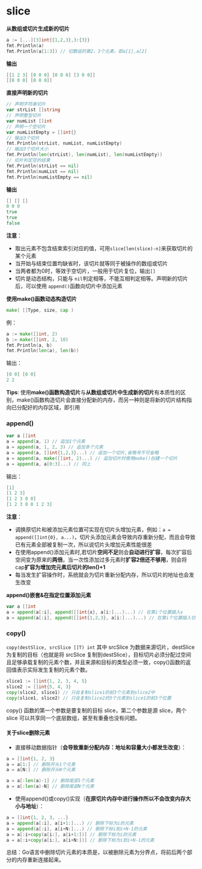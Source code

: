#  slice

**从数组或切片生成新的切片**

```go
a := [...][3]int{{1,2,3},3:{3}}
fmt.Println(a)
fmt.Println(a[1:3]) // 切数组的第2，3个元素，即a[1],a[2]
```
**输出**
```go
[[1 2 3] [0 0 0] [0 0 0] [3 0 0]]
[[0 0 0] [0 0 0]]
```
**直接声明新的切片**
```go
// 声明字符串切片
var strList []string
// 声明整型切片
var numList []int
// 声明一个空切片
var numListEmpty = []int{}
// 输出3个切片
fmt.Println(strList, numList, numListEmpty)
// 输出3个切片大小
fmt.Println(len(strList), len(numList), len(numListEmpty))
// 切片判定空的结果
fmt.Println(strList == nil)
fmt.Println(numList == nil)
fmt.Println(numListEmpty == nil)
```
**输出**
```go
[] [] []
0 0 0
true
true
false
```
**注意**：
* 取出元素不包含结束索引对应的值，可用`slice[len(slice)-n]`来获取切片的某个元素
* 当开始与结束位置均缺省时，该切片就等同于被操作的数组或切片
* 当两者都为0时，等效于空切片，一般用于切片复位，输出`[]`
* 切片是动态结构，只能与 `nil`判定相等，不能互相判定相等。声明新的切片后，可以使用 `append()`函数向切片中添加元素

**使用make()函数动态构造切片**

```go
make( []Type, size, cap )
```
例：
```go
a := make([]int, 2)
b := make([]int, 2, 10)
fmt.Println(a, b)
fmt.Println(len(a), len(b))
```
输出：
```go
[0 0] [0 0]
2 2
```
**Tips**:
使用**make()函数构造切片**与**从数组或切片中生成新的切片**有本质性的区别，make()函数构造切片会直接分配新的内存，而另一种则是将新的切片结构指向已分配好的内存区域，即引用

 ### append()

```go
var a []int
a = append(a, 1) // 追加1个元素
a = append(a, 1, 2, 3) // 追加多个元素
a = append(a, []int{1,2,3}...) // 追加一个切片,省略号不可省略
a = append(a, make([]int, 2)...) // 追加切片时使用make()创建一个切片
a = append(a, a[0:3]...) // 同上
```
输出：
```go
[1]
[1 2 3]
[1 2 3 0 0]
[1 2 3 0 0 1 2 3]
```

**注意**：
* 调换原切片和被添加元素位置可实现在切片头增加元素，例如：`a = append([]int{0}, a...)`，切片头添加元素会导致内存重新分配，而且会导致已有元素全部被复制一次，所以说切片头增加元素性能很差
* 在使用append()添加元素时,若切片**空间不足**则会**自动进行扩容**，每次扩容后空间变为原来的**两倍**，当一次性添加过多元素时**扩容2倍还不够用**，则会将cap**扩容为增加完元素后切片的len()+1**
* 每当发生扩容操作时，系统就会为切片重新分配内存，所以切片的地址也会发生改变

**append()嵌套&在指定位置添加元素**
```go
var a []int
a = append(a[:i], append([]int{x}, a[i:]...)...) // 在第i个位置插入x
a = append(a[:i], append([]int{1,2,3}, a[i:]...)...) // 在第i个位置插入切片
```

### copy()
`copy(destSlice, srcSlice []T) int`
其中 srcSlice 为数据来源切片，destSlice 为复制的目标（也就是将 srcSlice 复制到destSlice），目标切片必须分配过空间且足够承载复制的元素个数，并且来源和目标的类型必须一致，copy()函数的返回值表示实际发生复制的元素个数。

```go
slice1 := []int{1, 2, 3, 4, 5}
slice2 := []int{5, 4, 3}
copy(slice2, slice1) // 只会复制slice1的前3个元素到slice2中
copy(slice1, slice2) // 只会复制slice2的3个元素到slice1的前3个位置
```
copy() 函数的第一个参数是要复制的目标 slice，第二个参数是源 slice，两个 slice 可以共享同一个底层数组，甚至有重叠也没有问题。

#### 关于slice删除元素

* 直接移动数据指针（**会导致重新分配内存：地址和容量大小都发生改变**）：
```go
a = []int{1, 2, 3}
a = a[1:] // 删除开头1个元素
a = a[N:] // 删除开头N个元素

a = a[:len(a)-1] // 删除尾部1个元素
a = a[:len(a)-N] // 删除尾部N个元素
```
* 使用append()或copy()实现（**在原切片内存中进行操作所以不会改变内存大小与地址**）：
```go
a = []int{1, 2, 3, ...}
a = append(a[:i], a[i+1:]...) // 删除下标为i的元素
a = append(a[:i], a[i+N:]...) // 删除下标i到i+N-1的元素
a = a[:i+copy(a[i:], a[i+1:])] // 删除下标为i的元素
a = a[:i+copy(a[i:], a[i+N:])] // 删除下标为i到i+N-1的元素
```

总结：Go语言中删除切片元素的本质是，以被删除元素为分界点，将前后两个部分的内存重新连接起来。



